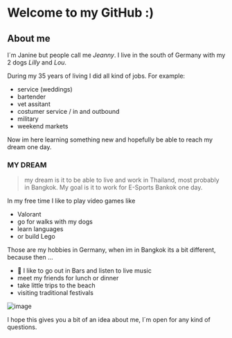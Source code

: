 # Welcome to my GitHub :)
## About me
I´m Janine but people call me _Jeanny_. I live in the south of Germany with my 2 dogs _Lilly_ and _Lou_. 

During my 35 years of living I did all kind of jobs. 
For example: 
- service (weddings)
- bartender 
- vet assitant
- costumer service / in and outbound
- military
- weekend markets

  
Now im here learning something new and hopefully be able to reach my dream one day.
### MY DREAM
>my dream is it to be able to live and work in Thailand, most probably in Bangkok. My goal is it to work for E-Sports Bankok one day.
>
> 
In my free time I like to play video games like 
- Valorant
- go for walks with my dogs
- learn languages
- or build Lego

  
Those are my hobbies in Germany, when im in Bangkok its a bit different, because then ...
- 🎵 I like to go out in Bars and listen to live music
- meet my friends for lunch or dinner 
- take little trips to the beach
- visiting traditional festivals

![image](https://media.giphy.com/media/bZc0itwmip0g8/giphy-downsized-large.gif)
  
  

I hope this gives you a bit of an idea about me, I´m open for any kind of questions.


